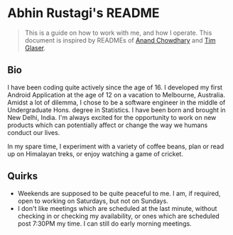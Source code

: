 # Abhin Rustagi's README

> This is a guide on how to work with me, and how I operate. This document is inspired by READMEs of [Anand Chowdhary](https://github.com/AnandChowdhary/readme) and [Tim Glaser](https://posthog.com/handbook/company/team/tim-glaser).

## Bio 

I have been coding quite actively since the age of 16. I developed my first Android Application at the age of 12 on a vacation to Melbourne, Australia. Amidst a lot of dilemma, I chose to be a software engineer in the middle of Undergraduate Hons. degree in Statistics. I have been born and brought in New Delhi, India. I'm always excited for the opportunity to work on new products which can potentially affect or change the way we humans conduct our lives. 

In my spare time, I experiment with a variety of coffee beans, plan or read up on Himalayan treks, or enjoy watching a game of cricket. 

## Quirks

- Weekends are supposed to be quite peaceful to me. I am, if required, open to working on Saturdays, but not on Sundays. 
- I don't like meetings which are scheduled at the last minute, without checking in or checking my availability, or ones which are scheduled post 7:30PM my time. I can still do early morning meetings.
